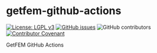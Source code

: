 # getfem-github-actions
[![License: LGPL v3](https://img.shields.io/badge/License-LGPL%20v3-blue.svg)](https://www.gnu.org/licenses/lgpl-3.0)
[![GitHub issues](https://img.shields.io/github/issues/getfem-doc/getfem-github-actions.svg?style=flat-square)](https://img.shields.io/github/issues/getfem-doc/getfem-github-actions?style=flat-square)
![GitHub contributors](https://img.shields.io/github/contributors/getfem-doc/getfem-github-actions?style=flat-square)
[![Contributor Covenant](https://img.shields.io/badge/Contributor%20Covenant-v2.0%20adopted-ff69b4.svg)](CODE_OF_CONDUCT.md)

GetFEM GitHub Actions
